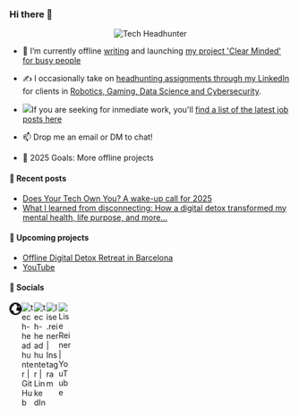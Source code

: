 ### Hi there 👋

<p align="center">
  <img src="https://embed.filekitcdn.com/e/kFJFkYhQgkLVqki9qxuDPX/qSPkdBWmPred5zm8nMx5R3" width="210" title="Tech Headhunter">
</p>

- 🔭 I’m currently offline [writing](https://medium.com/@lisereiner) and launching [my project 'Clear Minded' for busy people](https://lisereiner.substack.com/)
- ✍️ I occasionally take on [headhunting assignments through my LinkedIn](https://www.linkedin.com/in/tech-headhunter/) for clients in [Robotics, Gaming, Data Science and Cybersecurity](https://www.linkedin.com/in/tech-headhunter/).
- <img src="https://m.media-amazon.com/images/I/41HeL2cy9LL.png" width="25"/>If you are seeking for inmediate work, you'll [find a list of the latest job posts here](https://www.google.com/search?q=(Artificial+Intelligence+OR+%22AI%22+OR+Machine+Learning+OR+%22ML%22+OR+Robotics+OR+Automation+OR+Aviation+OR+Aerospace+OR+%22Game+Development%22+OR+%22Gaming+Industry%22+OR+%22Data+Science%22+OR+%22Data+Scientist%22+OR+Cybersecurity+OR+%22Information+Security%22+OR+%22Blockchain%22+OR+%22Web3%22+OR+Cryptography+OR+%22Decentralized+Applications%22)+AND+(Job+OR+Position+OR+Opening+OR+Vacancy)+site:boards.greenhouse.io&sca_esv=210ddee6c841c9b3&source=lnt&tbs=qdr:w)

- 📫 Drop me an email or DM to chat!
- 🥅 2025 Goals: More offline projects

#### 📜 Recent posts

- [Does Your Tech Own You? A wake-up call for 2025](https://medium.com/@lisereiner/does-your-tech-own-you-a-wake-up-call-for-2025-270c1e360e15) 
- [What I learned from disconnecting: How a digital detox transformed my mental health, life purpose, and more…](https://medium.com/@lisereiner/the-power-of-disconnecting-how-digital-detox-can-boost-your-mental-health-life-purpose-and-e5f07fa7cd38)

#### 🌱 Upcoming projects

- [Offline Digital Detox Retreat in Barcelona](https://lisereiner.kit.com/14fc39979b)
- [YouTube](https://www.youtube.com/@LiseReiner)


#### 🌱 Socials
[<img align="left" alt="lisereiner | Website" width="22px" src="https://raw.githubusercontent.com/iconic/open-iconic/master/svg/globe.svg" />][website]
[<img align="left" alt="tech-headhunter | GitHub" width="22px" src="https://cdn.jsdelivr.net/npm/simple-icons@v3/icons/github.svg" />][github]
[<img align="left" alt="tech-headhunter | LinkedIn" width="22px" src="https://cdn.jsdelivr.net/npm/simple-icons@v3/icons/linkedin.svg" />][linkedin]
[<img align="left" alt="lise.reiner | Instagram" width="22px" src="https://cdn.jsdelivr.net/npm/simple-icons@v3/icons/instagram.svg" />][instagram]
[<img align="left" alt="Lise Reiner | YouTube" width="22px" src="https://cdn.jsdelivr.net/npm/simple-icons@v3/icons/youtube.svg" />][youtube] 

<br />

[website]: https://lisereiner.substack.com/
[github]: https://github.com/rendred
[linkedin]: https://www.linkedin.com/in/tech-headhunter/
[instagram]: https://instagram.com/lise.reiner
[youtube]: https://www.youtube.com/@LiseReiner
